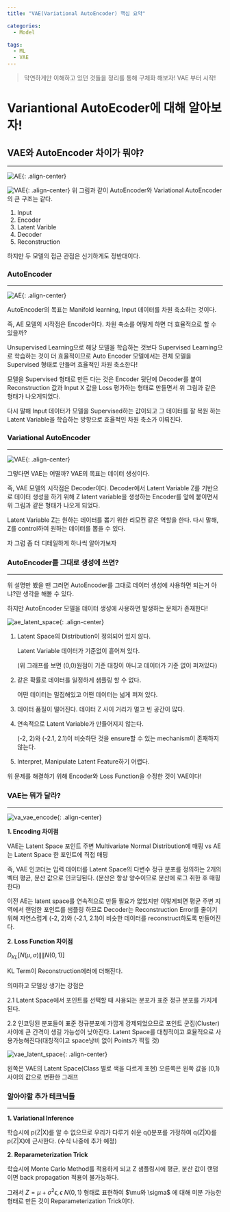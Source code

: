 ```yaml
---
title: "VAE(Variational AutoEncoder) 핵심 요약"

categories:
  - Model

tags:
  - ML
  - VAE
---
```


> 막연하게만 이해하고 있던 것들을 정리를 통해 구체화 해보자! VAE 부터 시작!

# Variantional AutoEcoder에 대해 알아보자!

## VAE와 AutoEncoder 차이가 뭐야?

---

![AE](https://namu-tree-kim.github.io/assets/images/ae.jpg "AE"){: .align-center}

![VAE](https://namu-tree-kim.github.io/assets/images/vae.jpg "VAE"){: .align-center}
위 그림과 같이 AutoEncoder와 Variational AutoEncoder의 큰 구조는 같다.

1. Input
2. Encoder
3. Latent Varible
4. Decoder
5. Reconstruction

하지만 두 모델의 접근 관점은 신기하게도 정반대이다.

### AutoEncoder

---

![AE](https://namu-tree-kim.github.io/assets/images/ae.jpg "AE"){: .align-center}

AutoEncoder의 목표는 Manifold learning, Input 데이터를 차원 축소하는 것이다.

즉, AE 모델의 시작점은 Encoder이다. 차원 축소를 어떻게 하면 더 효율적으로 할 수 있을까?

Unsupervised Learning으로 해당 모델을 학습하는 것보다 Supervised Learning으로 학습하는 것이 더 효율적이므로 Auto Encoder 모델에서는 전체 모델을 Supervised 형태로 만들며 효율적인 차원 축소한다!

모델을 Supervised 형태로 만든 다는 것은 Encoder 뒷단에 Decoder를 붙여 Reconstruction 값과 Input X 값을 Loss 평가하는 형태로 만들면서 위 그림과 같은 형태가 나오게되었다.

다시 말해 Input 데이터가 모델을 Supervised하는 값이되고 그 데이터를 잘 복원 하는 Latent Variable을 학습하는 방향으로 효율적인 차원 축소가 이뤄진다.

### Variational AutoEncoder

---

![VAE](https://namu-tree-kim.github.io/assets/images/vae.jpg "VAE"){: .align-center}

그렇다면 VAE는 어떨까? VAE의 목표는 데이터 생성이다.

즉, VAE 모델의 시작점은 Decoder이다. Decoder에서 Latent Variable Z를 기반으로 데이터 생성을 하기 위해 Z latent variable을 생성하는 Encoder를 앞에 붙이면서 위 그림과 같은 형태가 나오게 되었다.

Latent Variable Z는 원하는 데이터를 뽑기 위한 리모컨 같은 역할을 한다. 다시 말해, Z를 control하여 원하는 데이터를 뽑을 수 있다.

자 그럼 좀 더 디테일하게 하나씩 알아가보자

### AutoEncoder를 그대로 생성에 쓰면?

---

위 설명만 봤을 땐 그러면 AutoEncoder를 그대로 데이터 생성에 사용하면 되는거 아냐?란 생각을 해볼 수 있다.

하지만 AutoEncoder 모델을 데이터 생성에 사용하면 발생하는 문제가 존재한다!

![ae_latent_space](https://namu-tree-kim.github.io/assets/images/ae_latent_space.jpg "ae_latent_space"){: .align-center}

1. Latent Space의 Distribution이 정의되어 있지 않다.

   Latent Variable 데이터가 기준없이 흩어져 있다.

   (위 그래프를 보면 (0,0)원점이 기준 대칭이 아니고 데이터가 기준 없이 퍼져있다)

2. 같은 확률로 데이터를 일정하게 샘플링 할 수 없다.

   어떤 데이터는 밀집해있고 어떤 데이터는 넓게 퍼져 있다.

3. 데이터 품질이 떨어진다.
   데이터 Z 사이 거리가 멀고 빈 공간이 많다.

4. 연속적으로 Latent Variable가 만들어지지 않는다.

   (-2, 2)와 (-2.1, 2.1)이 비슷하단 것을 ensure할 수 있는 mechanism이 존재하지 않는다.

5. Interpret, Manipulate Latent Feature하기 어렵다.

위 문제를 해결하기 위해 Encoder와 Loss Function을 수정한 것이 VAE이다!

### VAE는 뭐가 달라?

---

![va_vae_encode](https://namu-tree-kim.github.io/assets/images/va_vae_encode.jpg "va_vae_encode"){: .align-center}

**1. Encoding 차이점**

VAE는 Latent Space 포인트 주변 Multivariate Normal Distribution에 매핑 vs AE는 Latent Space 한 포인트에 직접 매핑

즉, VAE 인코더는 입력 데이터를 Latent Space의 다변수 정규 분포를 정의하는 2개의 벡터 평균, 분산 값으로 인코딩된다. (분산은 항상 양수이므로 분산에 로그 취한 후 매핑한다)

이전 AE는 latent space를 연속적으로 만들 필요가 없었지만 이렇게되면 평균 주변 지역에서 랜덤한 포인트를 샘플링 하므로 Decoder는 Reconstruction Error를 줄이기 위해 자연스럽게 (-2, 2)와 (-2.1, 2.1)이 비슷한 데이터를 reconstruct하도록 만들어진다.

**2. Loss Function 차이점**


$D_{KL} [N(\mu,\sigma) \|\| N(0,1)]$

KL Term이 Reconstruction에러에 더해진다.

의미하고 모델상 생기는 강점은

2.1 Latent Space에서 포인트를 선택할 때 사용되는 분포가 표준 정규 분포를 가지게 된다.

2.2 인코딩된 분포들이 표준 정규분포에 가깝게 강제되었으므로 포인트 군집(Cluster) 사이에 큰 간격이 생길 가능성이 낮아진다. Latent Space를 대칭적이고 효율적으로 사용가능해진다(대칭적이고 space낭비 없이 Points가 찍힐 것)

![vae_latent_space](https://namu-tree-kim.github.io/assets/images/vae_latent_space.jpg "vae_latent_space"){: .align-center}

왼쪽은 VAE의 Latent Space(Class 별로 색을 다르게 표현)
오른쪽은 왼쪽 값을 (0,1)사이의 값으로 변환한 그래프

### 알아야할 추가 테크닉들

---

**1. Variational Inference**

   학습시에 p(Z|X)를 알 수 없으므로 우리가 다루기 쉬운 q()분포를 가정하여 q(Z|X)를 p(Z|X)에 근사한다.
   (수식 나중에 추가 예정)

**2. Reparameterization Trick**

   학습시에 Monte Carlo Method를 적용하게 되고 Z 샘플링시에 평균, 분산 값이 랜덤이면 back propagation 적용이 불가능하다.

   그래서 $Z = \mu + \sigma^2 \epsilon, \epsilon ~ N(0,1)$ 형태로 표현하여 $\mu와 \sigma$ 에 대해 미분 가능한 형태로 만든 것이 Reparameterization Trick이다.

